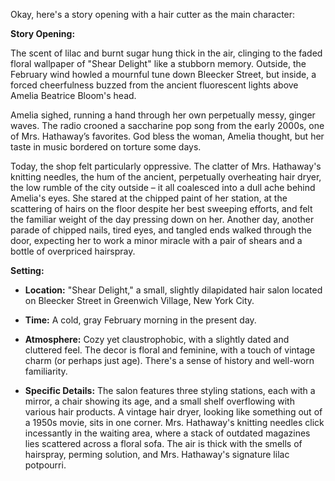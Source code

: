 Okay, here's a story opening with a hair cutter as the main character:

**Story Opening:**

The scent of lilac and burnt sugar hung thick in the air, clinging to the faded floral wallpaper of "Shear Delight" like a stubborn memory. Outside, the February wind howled a mournful tune down Bleecker Street, but inside, a forced cheerfulness buzzed from the ancient fluorescent lights above Amelia Beatrice Bloom's head.

Amelia sighed, running a hand through her own perpetually messy, ginger waves. The radio crooned a saccharine pop song from the early 2000s, one of Mrs. Hathaway’s favorites. God bless the woman, Amelia thought, but her taste in music bordered on torture some days.

Today, the shop felt particularly oppressive. The clatter of Mrs. Hathaway's knitting needles, the hum of the ancient, perpetually overheating hair dryer, the low rumble of the city outside – it all coalesced into a dull ache behind Amelia's eyes. She stared at the chipped paint of her station, at the scattering of hairs on the floor despite her best sweeping efforts, and felt the familiar weight of the day pressing down on her. Another day, another parade of chipped nails, tired eyes, and tangled ends walked through the door, expecting her to work a minor miracle with a pair of shears and a bottle of overpriced hairspray.

**Setting:**

*   **Location:** "Shear Delight," a small, slightly dilapidated hair salon located on Bleecker Street in Greenwich Village, New York City.

*   **Time:** A cold, gray February morning in the present day.

*   **Atmosphere:** Cozy yet claustrophobic, with a slightly dated and cluttered feel. The decor is floral and feminine, with a touch of vintage charm (or perhaps just age). There's a sense of history and well-worn familiarity.

*   **Specific Details:** The salon features three styling stations, each with a mirror, a chair showing its age, and a small shelf overflowing with various hair products. A vintage hair dryer, looking like something out of a 1950s movie, sits in one corner. Mrs. Hathaway's knitting needles click incessantly in the waiting area, where a stack of outdated magazines lies scattered across a floral sofa. The air is thick with the smells of hairspray, perming solution, and Mrs. Hathaway's signature lilac potpourri.
